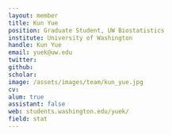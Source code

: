 ```yaml
---
layout: member
title: Kun Yue
position: Graduate Student, UW Biostatistics
institute: University of Washington
handle: Kun Yue
email: yuek@uw.edu
twitter: 
github: 
scholar: 
image: /assets/images/team/kun_yue.jpg
cv: 
alum: true
assistant: false
web: students.washington.edu/yuek/
field: stat
---
```






